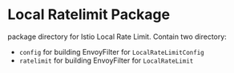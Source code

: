 # Local Ratelimit Package
package directory for Istio Local Rate Limit. Contain two directory:
- `config` for building EnvoyFilter for `LocalRateLimitConfig`
- `ratelimit` for building EnvoyFilter for `LocalRateLimit`

